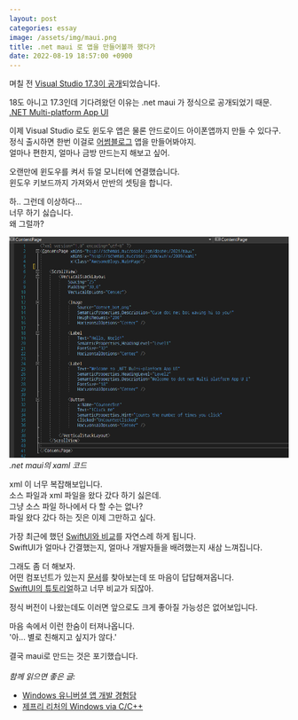 ```yaml
---
layout: post
categories: essay
image: /assets/img/maui.png
title: .net maui 로 앱을 만들어볼까 했다가
date: 2022-08-19 18:57:00 +0900
---
```


며칠 전 [Visual Studio 17.3이 공개](https://devblogs.microsoft.com/visualstudio/visual-studio-2022-17-3-is-now-available/)되었습니다.

18도 아니고 17.3인데 기다려왔던 이유는 .net maui 가 정식으로 공개되었기 때문.  
[.NET Multi-platform App UI](https://docs.microsoft.com/en-us/dotnet/maui/what-is-maui)  

이제 Visual Studio 로도 윈도우 앱은 물론 안드로이드 아이폰앱까지 만들 수 있다구.  
정식 출시하면 한번 이걸로 [어썸블로그](/essay/2022/02/07/awesome-blogs-flutter.html) 앱을 만들어봐야지.  
얼마나 편한지, 얼마나 금방 만드는지 해보고 싶어.

오랜만에 윈도우를 켜서 듀얼 모니터에 연결했습니다.  
윈도우 키보드까지 가져와서 만반의 셋팅을 합니다.

하.. 그런데 이상하다...  
너무 하기 싫습니다.  
왜 그럴까?

![.NET MAUI](/assets/img/maui.png)  
*.net maui의 xaml 코드*

xml 이 너무 복잡해보입니다.  
소스 파일과 xml 파일을 왔다 갔다 하기 싫은데.  
그냥 소스 파일 하나에서 다 할 수는 없나?  
파일 왔다 갔다 하는 짓은 이제 그만하고 싶다.

가장 최근에 했던 [SwiftUI와 비교](/essay/2022/06/08/swiftui.html)를 자연스레 하게 됩니다.  
SwiftUI가 얼마나 간결했는지, 얼마나 개발자들을 배려했는지 새삼 느껴집니다.

그래도 좀 더 해보자.  
어떤 컴포넌트가 있는지 [문서](https://docs.microsoft.com/en-us/dotnet/maui/user-interface/controls/)를 찾아보는데 또 마음이 답답해져옵니다.  
[SwiftUI의 튜토리얼](https://developer.apple.com/tutorials/swiftui)하고 너무 비교가 되잖아.

정식 버전이 나왔는데도 이러면 앞으로도 크게 좋아질 가능성은 없어보입니다.

마음 속에서 이런 한숨이 터져나옵니다.  
'아... 별로 친해지고 싶지가 않다.'

결국 maui로 만드는 것은 포기했습니다.
<br>
<br>
*함께 읽으면 좋은 글:*
* [Windows 유니버셜 앱 개발 경험담](/essay/2014/12/05/windows-runtime.html)
* [제프리 리처의 Windows via C/C++](/essay/2008/12/19/windows-via-cpp.html)